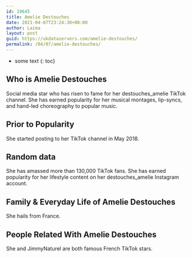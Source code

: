 ```yaml
---
id: 19645
title: Amelie Destouches
date: 2021-04-07T23:24:30+00:00
author: Laima
layout: post
guid: https://ukdataservers.com/amelie-destouches/
permalink: /04/07/amelie-destouches/
---
```


* some text
{: toc}


## Who is Amelie Destouches
                  
                  
                  
Social media star who has risen to fame for her destouches_amelie TikTok channel. She has earned popularity for her musical montages, lip-syncs, and hand-led choreography to popular music.
                  
              
            
              
            
                
                
                
## Prior to Popularity
                  
                  
                  
She started posting to her TikTok channel in May 2018.
                  
              
            
              
            
                
                
                
## Random data
                  
                  
                  
She has amassed more than 130,000 TikTok fans. She has earned popularity for her lifestyle content on her destouches_amelie Instagram account. 
                  
              
            
              
            
                
                
                
## Family & Everyday Life of Amelie Destouches
                  
                  
                  
She hails from France.
                  
              
            
              
            
                
                
                
## People Related With Amelie Destouches
                  
                  
                  
She and JimmyNaturel are both famous French TikTok stars.
                  
              
            
              
            
                
              
            
              
              
            
            
              
            
          
          
          